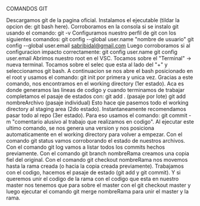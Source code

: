 COMANDOS GIT

Descargamos git de la pagina oficial.
Instalamos el ejecutable (tildar la opcion de: git bash here).
Corroboramos en la consola si se instalo git usando el comando: git -v
Configuramos nuestro perfil de git con los siguientes comandos:
    git config --global user.name "nombre de usuario"
    git config --global user.email sabribidal@gmail.com
Luego corroboramos si al configuracion impacto correctamente:
    git config user.name
    git config user.email
Abrimos nuestro root en el VSC.
Tocamos sobre el "Terminal" -> nueva terminal.
Tocamos sobre el selec que esta al lado del "+" y seleccionamos git bash.
A continuacion se nos abre el bash posicionado en el root y usamos el comando: git init por primera y unica vez.
Gracias a este comando, nos encontramos en el working directory (1er estado). Aca es donde generamos las lineas de codigo y cuando terminamos de trabajar completamos el pasaje de estados con:
    git add . (pasaje por lote)
    git add nombreArchivo (pasaje individual)
Esto hace qie pasemos todo el working directory al staging area (2do estado).
Instantaneamente recomendamos pasar todo al repo (3er estado). Para eso usamos el comando:
    git commit -m "comentario alusivo al trabajo que realizamos en codigo".
Al ejecutar este ultimo comando, se nos genera una version y nos posiciona automaticamente en el working directory para volver a empezar.
Con el comando git status vamos corroborando el estado de nuestros archivos.
Con el comando git log vamos a listar todos los commits hechos previamente.
Con el comando git branch nombreRama creamos una copia fiel del original.
Con el comando git checkout nombreRama nos movemos hasta la rama creada (o hacia la copia creada previamente).
Trabajamos con el codigo, hacemos el pasaje de estado (git add y git commit).
Y si queremos unir el codigo de la rama con el codigo que esta en nuestro master nos tenemos que para sobre el master con el git checkout master y luego ejecutar el comando git merge nombreRama para unir el master y la rama.